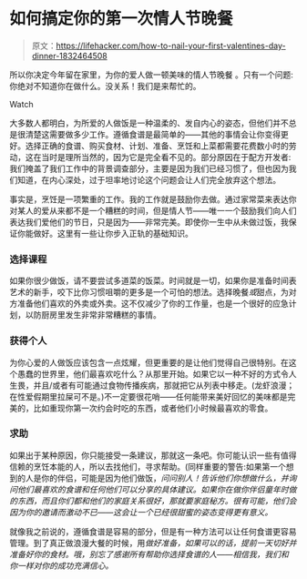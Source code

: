 # 如何搞定你的第一次情人节晚餐

> 原文：<https://lifehacker.com/how-to-nail-your-first-valentines-day-dinner-1832464508>

所以你决定今年留在家里，为你的爱人做一顿美味的情人节晚餐 。只有一个问题:你绝对不知道你在做什么。没关系！我们是来帮忙的。

Watch

大多数人都明白，为所爱的人做饭是一种温柔的、发自内心的姿态，但他们并不总是很清楚这需要做多少工作。遵循食谱是最简单的——其他的事情会让你变得更好。选择正确的食谱、购买食材、计划、准备、烹饪和上菜都需要花费数小时的劳动，这在当时是理所当然的，因为它是完全看不见的。部分原因在于配方开发者:我们掩盖了我们工作中的背景调查部分，主要是因为我们已经习惯了，但也因为我们知道，在内心深处，过于坦率地讨论这个问题会让人们完全放弃这个想法。

事实是，烹饪是一项繁重的工作。我的工作就是鼓励你去做。通过家常菜来表达你对某人的爱从来都不是一个糟糕的时间，但是情人节——唯一一个鼓励我们向人们表达我们爱他们的节日，只是因为——非常完美。即使你一生中从未做过饭，我保证你能做好。这里有一些让你步入正轨的基础知识。

### **选择课程**

如果你很少做饭，请不要尝试多道菜的饭菜。时间就是一切，如果你是准备时间表艺术的新手，咬下比你习惯咀嚼的更多是一个可怕的想法。选择晚餐*或*甜点，为对方准备他们喜欢的外卖或外卖。这不仅减少了你的工作量，也是一个很好的应急计划，以防厨房里发生非常非常糟糕的事情。

### **获得个人**

为你心爱的人做饭应该包含一点炫耀，但更重要的是让他们觉得自己很特别。在这个愚蠢的世界里，他们最喜欢吃什么？从那里开始。如果它以一种不好的方式令人生畏，并且/或者有可能通过食物传播疾病，那就把它从列表中移走。(龙虾浪漫；在性爱假期里拉屎可不是。)不一定要很花哨——任何能带来美好回忆的美味都是完美的，比如重现你第一次约会时吃的东西，或者他们小时候最喜欢的零食。

### **求助**

如果出于某种原因，你只能接受一条建议，那就这一条吧。你可能认识一些有值得信赖的烹饪本能的人，所以去找他们，寻求帮助。(同样重要的警告:如果第一个想到的人是你的伴侣，可能是因为他们做饭，*问问别人！告诉他们你想做什么，并询问他们最喜欢的食谱和任何他们可以分享的具体建议。如果你在做你伴侣童年时做的东西，而且你们都和他们的家庭关系很好，那就要家庭秘方。很有可能，他们会因为你的邀请而激动不已——这会让一个已经很甜蜜的姿态变得更有意义。*

就像我之前说的，遵循食谱是容易的部分，但是有一种方法可以让任何食谱更容易管理。到了真正做浪漫大餐的时候，用[](https://lifehacker.com/how-and-when-to-use-mise-en-place-1819188676)*做好准备，如果可以的话，提前一天切好并准备好你的食材。哦，别忘了感谢所有帮助你选择食谱的人——相信我，我们和你一样对你的成功充满信心。*